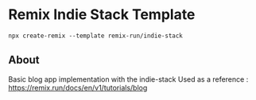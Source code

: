 # Remix Indie Stack Template

```
npx create-remix --template remix-run/indie-stack
```

## About

Basic blog app implementation with the indie-stack
Used as a reference : https://remix.run/docs/en/v1/tutorials/blog

